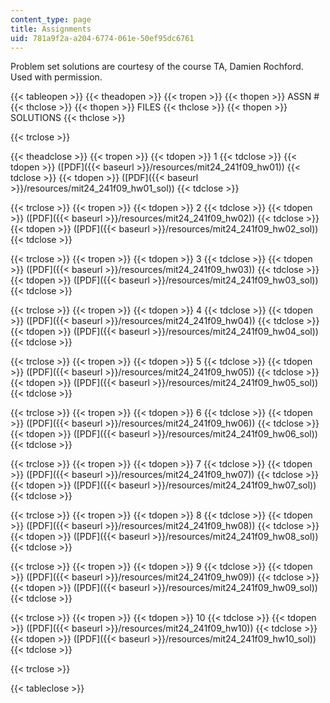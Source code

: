 ```yaml
---
content_type: page
title: Assignments
uid: 781a9f2a-a204-6774-061e-50ef95dc6761
---
```


Problem set solutions are courtesy of the course TA, Damien Rochford. Used with permission.

{{< tableopen >}}
{{< theadopen >}}
{{< tropen >}}
{{< thopen >}}
ASSN #
{{< thclose >}}
{{< thopen >}}
FILES
{{< thclose >}}
{{< thopen >}}
SOLUTIONS
{{< thclose >}}

{{< trclose >}}

{{< theadclose >}}
{{< tropen >}}
{{< tdopen >}}
1
{{< tdclose >}}
{{< tdopen >}}
([PDF]({{< baseurl >}}/resources/mit24_241f09_hw01))
{{< tdclose >}}
{{< tdopen >}}
([PDF]({{< baseurl >}}/resources/mit24_241f09_hw01_sol))
{{< tdclose >}}

{{< trclose >}}
{{< tropen >}}
{{< tdopen >}}
2
{{< tdclose >}}
{{< tdopen >}}
([PDF]({{< baseurl >}}/resources/mit24_241f09_hw02))
{{< tdclose >}}
{{< tdopen >}}
([PDF]({{< baseurl >}}/resources/mit24_241f09_hw02_sol))
{{< tdclose >}}

{{< trclose >}}
{{< tropen >}}
{{< tdopen >}}
3
{{< tdclose >}}
{{< tdopen >}}
([PDF]({{< baseurl >}}/resources/mit24_241f09_hw03))
{{< tdclose >}}
{{< tdopen >}}
([PDF]({{< baseurl >}}/resources/mit24_241f09_hw03_sol))
{{< tdclose >}}

{{< trclose >}}
{{< tropen >}}
{{< tdopen >}}
4
{{< tdclose >}}
{{< tdopen >}}
([PDF]({{< baseurl >}}/resources/mit24_241f09_hw04))
{{< tdclose >}}
{{< tdopen >}}
([PDF]({{< baseurl >}}/resources/mit24_241f09_hw04_sol))
{{< tdclose >}}

{{< trclose >}}
{{< tropen >}}
{{< tdopen >}}
5
{{< tdclose >}}
{{< tdopen >}}
([PDF]({{< baseurl >}}/resources/mit24_241f09_hw05))
{{< tdclose >}}
{{< tdopen >}}
([PDF]({{< baseurl >}}/resources/mit24_241f09_hw05_sol))
{{< tdclose >}}

{{< trclose >}}
{{< tropen >}}
{{< tdopen >}}
6
{{< tdclose >}}
{{< tdopen >}}
([PDF]({{< baseurl >}}/resources/mit24_241f09_hw06))
{{< tdclose >}}
{{< tdopen >}}
([PDF]({{< baseurl >}}/resources/mit24_241f09_hw06_sol))
{{< tdclose >}}

{{< trclose >}}
{{< tropen >}}
{{< tdopen >}}
7
{{< tdclose >}}
{{< tdopen >}}
([PDF]({{< baseurl >}}/resources/mit24_241f09_hw07))
{{< tdclose >}}
{{< tdopen >}}
([PDF]({{< baseurl >}}/resources/mit24_241f09_hw07_sol))
{{< tdclose >}}

{{< trclose >}}
{{< tropen >}}
{{< tdopen >}}
8
{{< tdclose >}}
{{< tdopen >}}
([PDF]({{< baseurl >}}/resources/mit24_241f09_hw08))
{{< tdclose >}}
{{< tdopen >}}
([PDF]({{< baseurl >}}/resources/mit24_241f09_hw08_sol))
{{< tdclose >}}

{{< trclose >}}
{{< tropen >}}
{{< tdopen >}}
9
{{< tdclose >}}
{{< tdopen >}}
([PDF]({{< baseurl >}}/resources/mit24_241f09_hw09))
{{< tdclose >}}
{{< tdopen >}}
([PDF]({{< baseurl >}}/resources/mit24_241f09_hw09_sol))
{{< tdclose >}}

{{< trclose >}}
{{< tropen >}}
{{< tdopen >}}
10
{{< tdclose >}}
{{< tdopen >}}
([PDF]({{< baseurl >}}/resources/mit24_241f09_hw10))
{{< tdclose >}}
{{< tdopen >}}
([PDF]({{< baseurl >}}/resources/mit24_241f09_hw10_sol))
{{< tdclose >}}

{{< trclose >}}

{{< tableclose >}}
